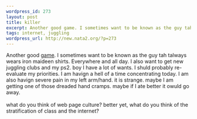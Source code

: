```yaml
--- 
wordpress_id: 273
layout: post
title: killer
excerpt: Another good game. I sometimes want to be known as the guy tah talways wears iron maideen shirts. Everywhere and all day. I also want to get new juggling clubs and my ps2. boy I have a lot of wants. I shuld probably re-evaluate my priorities. I am havign a hell of a time concentrating today. I am also havign severe pain in my left arm/hand. it is str...
tags: internet, juggling
wordpress_url: http://new.nata2.org/?p=273
---
```

Another good <a href="http://killer.flaboratorium.org/">game</a>. I sometimes want to be known as the guy tah talways wears iron maideen shirts. Everywhere and all day. I also want to get new juggling clubs and my ps2. boy I have a lot of wants. I shuld probably re-evaluate my priorities. I am havign a hell of a time concentrating today. I am also havign severe pain in my left arm/hand. it is strange. maybe I am getting one of those dreaded hand cramps. maybe if I ate better it owuld go away. <br/><br/>what do you think of web page culture? better yet, what do you think of the stratification of class and the internet? 
